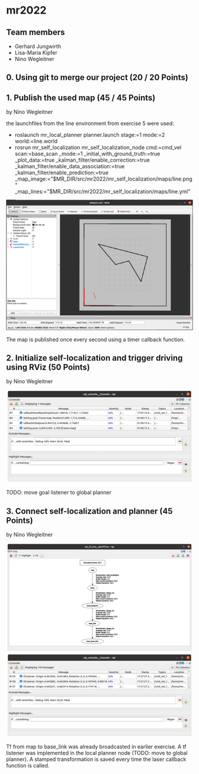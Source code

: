 # mr2022

## Team members

* Gerhard Jungwirth
* Lisa-Maria Kipfer
* Nino Wegleitner

## 0. Using git to merge our project (20 / 20 Points)

## 1. Publish the used map (45 / 45 Points)
by Nino Wegleitner

the launchfiles from the line environment from exercise 5 were used:
* roslaunch mr_local_planner planner.launch stage:=1 mode:=2 world:=line.world
* rosrun mr_self_localization mr_self_localization_node cmd:=cmd_vel scan:=base_scan _mode:=1 _initial_with_ground_truth:=true _plot_data:=true _kalman_filter/enable_correction:=true _kalman_filter/enable_data_association:=true _kalman_filter/enable\_prediction:=true _map_image:="$MR_DIR/src/mr2022/mr_self_localization/maps/line.png" _map_lines:="$MR_DIR/src/mr2022/mr_self_localization/maps/line.yml"

![](img/map_rviz.png)

The map is published once every second using a timer callback function. 

## 2. Initialize self-localization and trigger driving using RViz (50 Points)
by Nino Wegleitner

![](img/debug_msg.png)

TODO: move goal listener to global planner

## 3. Connect self-localization and planner (45 Points)
by Nino Wegleitner

![](img/rqt_tf_tree.png)
![](img/tflistener.png)

Tf from map to base_link was already broadcasted in earlier exercise. A tf listener was implemented in the local planner node (TODO: move to global planner). A stamped transformation is saved every time the laser callback function is called.
